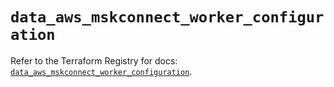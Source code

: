 # `data_aws_mskconnect_worker_configuration`

Refer to the Terraform Registry for docs: [`data_aws_mskconnect_worker_configuration`](https://registry.terraform.io/providers/hashicorp/aws/6.5.0/docs/data-sources/mskconnect_worker_configuration).
